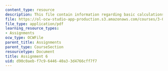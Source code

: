 ```yaml
---
content_type: resource
description: This file contain information regarding basic calculations of a solid.
file: https://ol-ocw-studio-app-production.s3.amazonaws.com/courses/3-021j-introduction-to-modeling-and-simulation-spring-2012/d90c0aebf7c9644640a33d4766cff7f7_MIT3_021JS12_HW6.pdf
file_type: application/pdf
learning_resource_types:
- Assignments
ocw_type: OCWFile
parent_title: Assignments
parent_type: CourseSection
resourcetype: Document
title: Assignment 6
uid: d90c0aeb-f7c9-6446-40a3-3d4766cff7f7
---
```


